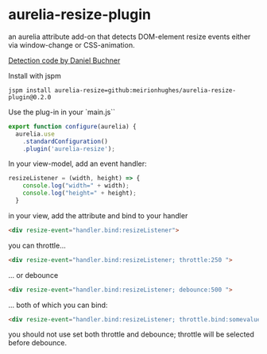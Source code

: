 # aurelia-resize-plugin

an aurelia attribute add-on that detects DOM-element resize events either via window-change or CSS-animation.

[Detection code by Daniel Buchner](http://www.backalleycoder.com/2013/03/18/cross-browser-event-based-element-resize-detection/)

Install with jspm
```
jspm install aurelia-resize=github:meirionhughes/aurelia-resize-plugin@0.2.0
```

Use the plug-in in your `main.js``
```javascript
export function configure(aurelia) {
  aurelia.use
    .standardConfiguration()
    .plugin('aurelia-resize');
```

In your view-model, add an event handler:

```javascript
resizeListener = (width, height) => {
    console.log("width=" + width);
    console.log("height=" + height);
  }
```

in your view, add the attribute and bind to your handler

```html
<div resize-event="handler.bind:resizeListener">
 ```

you can throttle...

```html
<div resize-event="handler.bind:resizeListener; throttle:250 ">
 ```

... or debounce

 ```html
 <div resize-event="handler.bind:resizeListener; debounce:500 ">
  ```

... both of which you can bind:

```html
<div resize-event="handler.bind:resizeListener; throttle.bind:somevalue ">
 ```

you should not use set both throttle and debounce; throttle will be selected before debounce.


